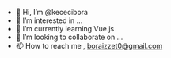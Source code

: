- 👋 Hi, I’m @kececibora
- 👀 I’m interested in ...
- 🌱 I’m currently learning Vue.js
- 💞️ I’m looking to collaborate on ...
- 📫 How to reach me , boraizzet0@gmail.com

<!---
kececibora/kececibora is a ✨ special ✨ repository because its `README.md` (this file) appears on your GitHub profile.
You can click the Preview link to take a look at your changes.
--->
